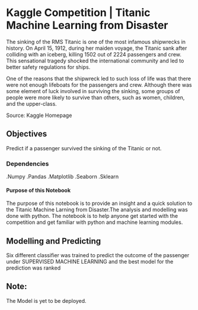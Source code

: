 # Kaggle Competition | Titanic Machine Learning from Disaster

The sinking of the RMS Titanic is one of the most infamous shipwrecks in history. On April 15, 1912, during her maiden voyage, the Titanic sank after colliding with an iceberg, killing 1502 out of 2224 passengers and crew. This sensational tragedy shocked the international community and led to better safety regulations for ships.

One of the reasons that the shipwreck led to such loss of life was that there were not enough lifeboats for the passengers and crew. Although there was some element of luck involved in surviving the sinking, some groups of people were more likely to survive than others, such as women, children, and the upper-class.

Source: Kaggle Homepage

## Objectives
Predict  if a passenger survived the sinking of the Titanic or not.

### Dependencies
.Numpy
.Pandas
.Matplotlib
.Seaborn
.Sklearn

#### Purpose of this Notebook
The purpose of this notebook is to provide an insight and a quick solution to the Titanic Machine Larning from Disaster.The analysis and modelling was done with python. The notebook is to help anyone get started with the competition and get familiar with python and machine learning modules.

## Modelling and Predicting 
Six different classifier was trained to predict the outcome of the passenger under SUPERVISED MACHINE LEARNING and the best model for the prediction was ranked 	

## Note:
The Model is yet to be deployed.
